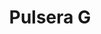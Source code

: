 ---
title: Pulsera G
date: 
draft: false

# descripcion
description : Pulsera en plata 925  y detalle en microcubic. Largo regulable.

materials: Plata 925

color: 

dimensions: Largo 16 regulable a 18,5cm

code: 03-21-0859

type: "Pulseras"

categories: []

price: $3.010,00

price_eftvo: $2.555,00

# Images
# first image will be shown in the product page
images:
  # - image: "images/path_to_image"
  # La ubicacion de las imagenes es imagenes/Pulseras/Pulseras.Microcubic/03-21-0859-pulsera-g
  - image: "./images/pulseras/microcubic/03-21-0859-pulsera-g.jpg"
---